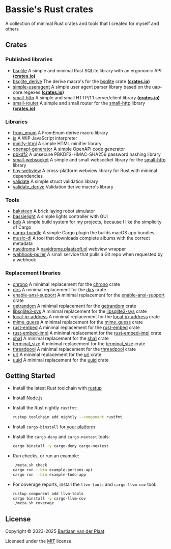 # Bassie's Rust crates

A collection of minimal Rust crates and tools that I created for myself and others

## Crates

### Published libraries

-   [bsqlite](lib/bsqlite) A simple and minimal Rust SQLite library with an ergonomic API **([crates.io](https://crates.io/crates/bsqlite))**
-   [bsqlite_derive](lib/bsqlite_derive) The derive macro's for the [bsqlite](lib/bsqlite) crate **([crates.io](https://crates.io/crates/bsqlite_derive))**
-   [simple-useragent](lib/simple-useragent) A simple user agent parser library based on the uap-core regexes **([crates.io](https://crates.io/crates/simple-useragent))**
-   [small-http](lib/small-http) A simple and small HTTP/1.1 server/client library **([crates.io](https://crates.io/crates/small-http))**
-   [small-router](lib/small-router) A simple and small router for the [small-http](lib/small-http) library **([crates.io](https://crates.io/crates/small-router))**

### Libraries

-   [from_enum](lib/from_enum) A FromEnum derive macro library
-   [js](lib/js) A WIP JavaScript interpreter
-   [minify-html](lib/minify-html) A simple HTML minifier library
-   [openapi-generator](lib/openapi-generator) A simple OpenAPI code generator
-   [pbkdf2](lib/pbkdf2) A unsecure PBKDF2-HMAC-SHA256 password hashing library
-   [small-websocket](lib/small-websocket) A simple and small websocket library for the [small-http](lib/small-http) library
-   [tiny-webview](lib/tiny-webview) A cross-platform webview library for Rust with minimal dependencies
-   [validate](lib/validate) A simple struct validation library
-   [validate_derive](lib/validate_derive) Validation derive macro's library

### Tools

-   [baksteen](bin/baksteen/) A brick laying robot simulator
-   [bassielight](bin/bassielight) A simple lights controller with GUI
-   [bob](bin/bob) A simple build system for my projects, because I like the simplicity of Cargo
-   [cargo-bundle](bin/cargo-bundle) A simple Cargo plugin the builds macOS app bundles
-   [music-dl](bin/music-dl) A tool that downloads complete albums with the correct metadata
-   [navidrome](bin/navidrome) A [navidrome.plaatsoft.nl](https://navidrome.plaatsoft.nl/) webview wrapper
-   [webhook-puller](bin/webhook-puller) A small service that pulls a Git repo when requested by a webhook

### Replacement libraries

-   [chrono](lib/chrono) A minimal replacement for the [chrono](https://crates.io/crates/chrono) crate
-   [dirs](lib/dirs) A minimal replacement for the [dirs](https://crates.io/crates/dirs) crate
-   [enable-ansi-support](lib/enable-ansi-support) A minimal replacement for the [enable-ansi-support](https://crates.io/crates/enable-ansi-support) crate
-   [getrandom](lib/getrandom) A minimal replacement for the [getrandom](https://crates.io/crates/getrandom) crate
-   [libsqlite3-sys](lib/libsqlite3-sys) A minimal replacement for the [libsqlite3-sys](https://crates.io/crates/libsqlite3-sys) crate
-   [local-ip-address](lib/local-ip-address) A minimal replacement for the [local-ip-address](https://crates.io/crates/local-ip-address) crate
-   [mime_guess](lib/mime_guess) A minimal replacement for the [mime_guess](https://crates.io/crates/mime_guess) crate
-   [rust-embed](lib/rust-embed) A minimal replacement for the [rust-embed](https://crates.io/crates/rust-embed) crate
-   [rust-embed-impl](lib/rust-embed-impl) A minimal replacement for the [rust-embed-impl](https://crates.io/crates/rust-embed-impl) crate
-   [sha1](lib/sha1) A minimal replacement for the [sha1](https://crates.io/crates/sha1) crate
-   [terminal_size](lib/terminal_size) A minimal replacement for the [terminal_size](https://crates.io/crates/terminal_size) crate
-   [threadpool](lib/threadpool) A minimal replacement for the [threadpool](https://crates.io/crates/threadpool) crate
-   [url](lib/url) A minimal replacement for the [url](https://crates.io/crates/url) crate
-   [uuid](lib/uuid) A minimal replacement for the [uuid](https://crates.io/crates/uuid) crate

## Getting Started

-   Install the latest Rust toolchain with [rustup](https://rustup.rs/)
-   Install [Node.js](https://nodejs.org/)
-   Install the Rust nightly `rustfmt`:

    ```sh
    rustup toolchain add nightly --component rustfmt
    ```

-   Install `cargo-binstall` for [your platform](https://github.com/cargo-bins/cargo-binstall#quickly)
-   Install the `cargo-deny` and `cargo-nextest` tools:

    ```sh
    cargo binstall -y cargo-deny cargo-nextest
    ```

-   Run checks, or run an example:

    ```sh
    ./meta.sh check
    cargo run --bin example-persons-api
    cargo run --bin example-todo-app
    ```

-   For coverage reports, install the `llvm-tools` and `cargo-llvm-cov` tool:

    ```sh
    rustup component add llvm-tools
    cargo binstall -y cargo-llvm-cov
    ./meta.sh coverage
    ```

## License

Copyright © 2023-2025 [Bastiaan van der Plaat](https://github.com/bplaat)

Licensed under the [MIT](LICENSE) license.
